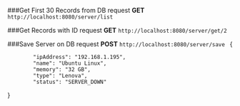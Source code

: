 ###Get First 30 Records from DB
request **GET**
`http://localhost:8080/server/list`

###Get Records with ID
request **GET** 
`http://localhost:8080/server/get/2`

###Save Server on DB
request **POST** 
`http://localhost:8080/server/save
` {

            "ipAddress": "192.168.1.195",
            "name": "Ubuntu Linux",
            "memory": "32 GB",
            "type": "Lenova",
            "status": "SERVER_DOWN"
}






